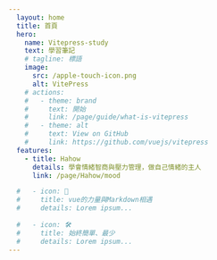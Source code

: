 ```yaml
---
  layout: home
  title: 首頁
  hero:
    name: Vitepress-study
    text: 學習筆記
    # tagline: 標語
    image:
      src: /apple-touch-icon.png
      alt: VitePress
    # actions:
    #   - theme: brand
    #     text: 開始
    #     link: /page/guide/what-is-vitepress
    #   - theme: alt
    #     text: View on GitHub
    #     link: https://github.com/vuejs/vitepress
  features:
    - title: Hahow
      details: 學會情緒智商與壓力管理，做自己情緒的主人
      link: /page/Hahow/mood

  #   - icon: 🖖
  #     title: vue的力量與Markdown相遇
  #     details: Lorem ipsum...
      
  #   - icon: 🛠️
  #     title: 始終簡單、最少
  #     details: Lorem ipsum...
---
```

<style>
:root {
  --vp-home-hero-name-color: transparent;
  --vp-home-hero-name-background: -webkit-linear-gradient(120deg, #bd34fe, #41d1ff);
}
</style>